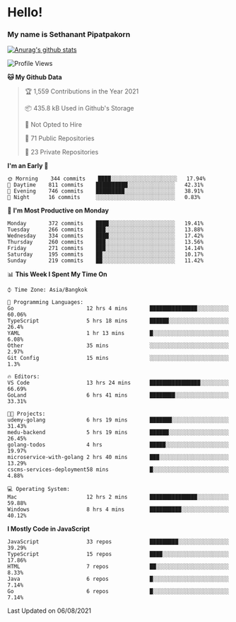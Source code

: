 # Hello!
### My name is Sethanant Pipatpakorn

[![Anurag's github stats](https://github-readme-stats.vercel.app/api?username=thetkpark&count_private=true&show_icons=true&theme=tokyonight)](https://github.com/anuraghazra/github-readme-stats)

<!--START_SECTION:waka-->
![Profile Views](http://img.shields.io/badge/Profile%20Views-0-blue)

**🐱 My Github Data** 

> 🏆 1,559 Contributions in the Year 2021
 > 
> 📦 435.8 kB Used in Github's Storage 
 > 
> 🚫 Not Opted to Hire
 > 
> 📜 71 Public Repositories 
 > 
> 🔑 23 Private Repositories  
 > 
**I'm an Early 🐤** 

```text
🌞 Morning    344 commits    ████░░░░░░░░░░░░░░░░░░░░░   17.94% 
🌆 Daytime    811 commits    ██████████░░░░░░░░░░░░░░░   42.31% 
🌃 Evening    746 commits    █████████░░░░░░░░░░░░░░░░   38.91% 
🌙 Night      16 commits     ░░░░░░░░░░░░░░░░░░░░░░░░░   0.83%

```
📅 **I'm Most Productive on Monday** 

```text
Monday       372 commits    ████░░░░░░░░░░░░░░░░░░░░░   19.41% 
Tuesday      266 commits    ███░░░░░░░░░░░░░░░░░░░░░░   13.88% 
Wednesday    334 commits    ████░░░░░░░░░░░░░░░░░░░░░   17.42% 
Thursday     260 commits    ███░░░░░░░░░░░░░░░░░░░░░░   13.56% 
Friday       271 commits    ███░░░░░░░░░░░░░░░░░░░░░░   14.14% 
Saturday     195 commits    ██░░░░░░░░░░░░░░░░░░░░░░░   10.17% 
Sunday       219 commits    ██░░░░░░░░░░░░░░░░░░░░░░░   11.42%

```


📊 **This Week I Spent My Time On** 

```text
⌚︎ Time Zone: Asia/Bangkok

💬 Programming Languages: 
Go                       12 hrs 4 mins       ███████████████░░░░░░░░░░   60.06% 
TypeScript               5 hrs 18 mins       ██████░░░░░░░░░░░░░░░░░░░   26.4% 
YAML                     1 hr 13 mins        █░░░░░░░░░░░░░░░░░░░░░░░░   6.08% 
Other                    35 mins             ░░░░░░░░░░░░░░░░░░░░░░░░░   2.97% 
Git Config               15 mins             ░░░░░░░░░░░░░░░░░░░░░░░░░   1.3%

🔥 Editors: 
VS Code                  13 hrs 24 mins      ████████████████░░░░░░░░░   66.69% 
GoLand                   6 hrs 41 mins       ████████░░░░░░░░░░░░░░░░░   33.31%

🐱‍💻 Projects: 
udemy-golang             6 hrs 19 mins       ███████░░░░░░░░░░░░░░░░░░   31.43% 
medu-backend             5 hrs 19 mins       ██████░░░░░░░░░░░░░░░░░░░   26.45% 
golang-todos             4 hrs               █████░░░░░░░░░░░░░░░░░░░░   19.97% 
microservice-with-golang 2 hrs 40 mins       ███░░░░░░░░░░░░░░░░░░░░░░   13.29% 
cscms-services-deployment58 mins             █░░░░░░░░░░░░░░░░░░░░░░░░   4.88%

💻 Operating System: 
Mac                      12 hrs 2 mins       ███████████████░░░░░░░░░░   59.88% 
Windows                  8 hrs 4 mins        ██████████░░░░░░░░░░░░░░░   40.12%

```

**I Mostly Code in JavaScript** 

```text
JavaScript               33 repos            █████████░░░░░░░░░░░░░░░░   39.29% 
TypeScript               15 repos            ████░░░░░░░░░░░░░░░░░░░░░   17.86% 
HTML                     7 repos             ██░░░░░░░░░░░░░░░░░░░░░░░   8.33% 
Java                     6 repos             █░░░░░░░░░░░░░░░░░░░░░░░░   7.14% 
Go                       6 repos             █░░░░░░░░░░░░░░░░░░░░░░░░   7.14%

```



 Last Updated on 06/08/2021
<!--END_SECTION:waka-->
